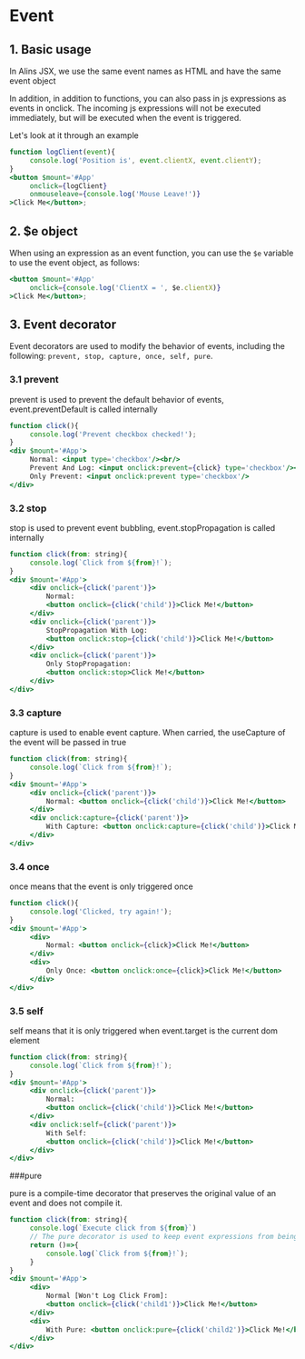 # Event

## 1. Basic usage

In Alins JSX, we use the same event names as HTML and have the same event object

In addition, in addition to functions, you can also pass in js expressions as events in onclick. The incoming js expressions will not be executed immediately, but will be executed when the event is triggered.

Let's look at it through an example

<CodeBox/>

```jsx
function logClient(event){
     console.log('Position is', event.clientX, event.clientY);
}
<button $mount='#App'
     onclick={logClient}
     onmouseleave={console.log('Mouse Leave!')}
>Click Me</button>;
```

## 2. $e object

When using an expression as an event function, you can use the `$e` variable to use the event object, as follows:

<CodeBox/>

```jsx
<button $mount='#App'
     onclick={console.log('ClientX = ', $e.clientX)}
>Click Me</button>;
```

## 3. Event decorator

Event decorators are used to modify the behavior of events, including the following: `prevent, stop, capture, once, self, pure`.

### 3.1 prevent

prevent is used to prevent the default behavior of events, event.preventDefault is called internally

<CodeBox/>

```jsx
function click(){
     console.log('Prevent checkbox checked!');
}
<div $mount='#App'>
     Normal: <input type='checkbox'/><br/>
     Prevent And Log: <input onclick:prevent={click} type='checkbox'/><br/>
     Only Prevent: <input onclick:prevent type='checkbox'/>
</div>
```

### 3.2 stop

stop is used to prevent event bubbling, event.stopPropagation is called internally

<CodeBox/>

```jsx
function click(from: string){
     console.log(`Click from ${from}!`);
}
<div $mount='#App'>
     <div onclick={click('parent')}>
         Normal:
         <button onclick={click('child')}>Click Me!</button>
     </div>
     <div onclick={click('parent')}>
         StopPropagation With Log:
         <button onclick:stop={click('child')}>Click Me!</button>
     </div>
     <div onclick={click('parent')}>
         Only StopPropagation:
         <button onclick:stop>Click Me!</button>
     </div>
</div>
```

### 3.3 capture

capture is used to enable event capture. When carried, the useCapture of the event will be passed in true

<CodeBox/>

```jsx
function click(from: string){
     console.log(`Click from ${from}!`);
}
<div $mount='#App'>
     <div onclick={click('parent')}>
         Normal: <button onclick={click('child')}>Click Me!</button>
     </div>
     <div onclick:capture={click('parent')}>
         With Capture: <button onclick:capture={click('child')}>Click Me!</button>
     </div>
</div>
```

### 3.4 once

once means that the event is only triggered once

<CodeBox/>

```jsx
function click(){
     console.log('Clicked, try again!');
}
<div $mount='#App'>
     <div>
         Normal: <button onclick={click}>Click Me!</button>
     </div>
     <div>
         Only Once: <button onclick:once={click}>Click Me!</button>
     </div>
</div>
```

### 3.5 self

self means that it is only triggered when event.target is the current dom element

<CodeBox/>

```jsx
function click(from: string){
     console.log(`Click from ${from}!`);
}
<div $mount='#App'>
     <div onclick={click('parent')}>
         Normal:
         <button onclick={click('child')}>Click Me!</button>
     </div>
     <div onclick:self={click('parent')}>
         With Self:
         <button onclick={click('child')}>Click Me!</button>
     </div>
</div>

```

###pure

pure is a compile-time decorator that preserves the original value of an event and does not compile it.

<CodeBox/>

```jsx
function click(from: string){
     console.log(`Execute click from ${from}`)
     // The pure decorator is used to keep event expressions from being compiled
     return ()=>{
         console.log(`Click from ${from}!`);
     }
}
<div $mount='#App'>
     <div>
         Normal [Won't Log Click From]:
         <button onclick={click('child1')}>Click Me!</button>
     </div>
     <div>
         With Pure: <button onclick:pure={click('child2')}>Click Me!</button>
     </div>
</div>
```